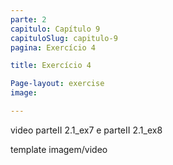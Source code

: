 ```yaml
---
parte: 2
capitulo: Capítulo 9
capituloSlug: capitulo-9
pagina: Exercício 4

title: Exercício 4

Page-layout: exercise
image:

---
```


video parteII 2.1_ex7 e parteII 2.1_ex8

template imagem/video
